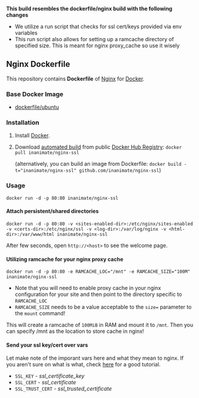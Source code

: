 **This build resembles the dockerfile/nginx build with the following changes**

* We utilize a run script that checks for ssl cert/keys provided via env variables
* This run script also allows for setting up a ramcache directory of specified size. This is meant for nginx proxy_cache so use it wisely

## Nginx Dockerfile

This repository contains **Dockerfile** of [Nginx](http://nginx.org/) for [Docker](https://www.docker.com/).


### Base Docker Image

* [dockerfile/ubuntu](http://dockerfile.github.io/#/ubuntu)


### Installation

1. Install [Docker](https://www.docker.com/).

2. Download [automated build](https://registry.hub.docker.com/u/inanimate/nginx-ssl/) from public [Docker Hub Registry](https://registry.hub.docker.com/): `docker pull inanimate/nginx-ssl`

   (alternatively, you can build an image from Dockerfile: `docker build -t="inanimate/nginx-ssl" github.com/inanimate/nginx-ssl`)


### Usage

    docker run -d -p 80:80 inanimate/nginx-ssl

#### Attach persistent/shared directories

    docker run -d -p 80:80 -v <sites-enabled-dir>:/etc/nginx/sites-enabled -v <certs-dir>:/etc/nginx/ssl -v <log-dir>:/var/log/nginx -v <html-dir>:/var/www/html inanimate/nginx-ssl

After few seconds, open `http://<host>` to see the welcome page.

#### Utilizing ramcache for your nginx proxy cache

    docker run -d -p 80:80 -e RAMCACHE_LOC="/mnt" -e RAMCACHE_SIZE="100M" inanimate/nginx-ssl

* Note that you will need to enable proxy cache in your nginx configuration for your site and then point to the directory specific to `RAMCACHE_LOC`
* `RAMCACHE_SIZE` needs to be a value acceptable to the `size=` parameter to the `mount` command!

This will create a ramcache of `100MiB` in RAM and mount it to `/mnt`. Then you can specify /mnt as the location to store cache in nginx!

#### Send your ssl key/cert over vars

Let make note of the imporant vars here and what they mean to nginx. If you aren't sure on what is what, check [here](https://gist.github.com/bradmontgomery/6487319) for a good tutorial.

* `SSL_KEY` - *ssl_certificate_key*
* `SSL_CERT` - *ssl_certificate*
* `SSL_TRUST_CERT` - *ssl_trusted_certificate*

